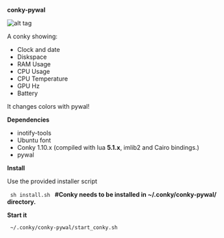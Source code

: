 <b>conky-pywal</b>

![alt tag](https://raw.githubusercontent.com/xexpanderx/conky-pywal/master/screenshot.png)

A conky showing:
- Clock and date
- Diskspace
- RAM Usage
- CPU Usage
- CPU Temperature
- GPU Hz
- Battery

It changes colors with pywal!

<b>Dependencies</b>

- inotify-tools
- Ubuntu font
- Conky 1.10.x (compiled with lua **5.1.x**, imlib2 and Cairo bindings.)
- pywal

<b>Install</b>

Use the provided installer script

<code> sh install.sh </code> **#Conky needs to be installed in ~/.conky/conky-pywal/ directory.**

<b>Start it</b>


<code> ~/.conky/conky-pywal/start_conky.sh </code>
